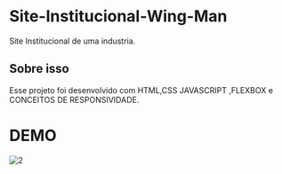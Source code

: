 # Site-Institucional-Wing-Man
Site Institucional de uma industria.
## Sobre isso
Esse projeto foi desenvolvido com HTML,CSS JAVASCRIPT ,FLEXBOX e CONCEITOS DE RESPONSIVIDADE.

# DEMO 
![2](https://user-images.githubusercontent.com/79466541/197915133-c42bc8c4-7ff5-4a35-8a8d-428259780c61.png)

